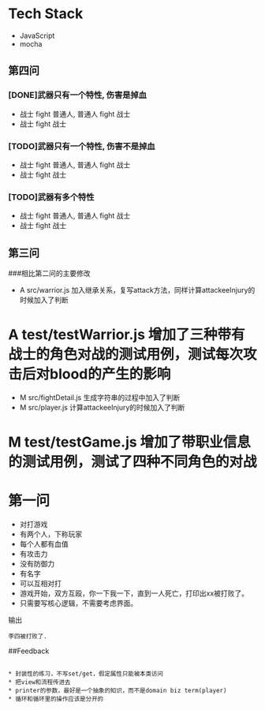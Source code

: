 # Tech Stack

* JavaScript
* mocha

## 第四问

### [DONE]武器只有一个特性, 伤害是掉血
* 战士 fight 普通人, 普通人 fight 战士
* 战士 fight 战士

### [TODO]武器只有一个特性, 伤害不是掉血
* 战士 fight 普通人, 普通人 fight 战士
* 战士 fight 战士
 
### [TODO]武器有多个特性
* 战士 fight 普通人, 普通人 fight 战士
* 战士 fight 战士


## 第三问

###相比第二问的主要修改

* A src/warrior.js 加入继承关系，复写attack方法，同样计算attackeeInjury的时候加入了判断
# A test/testWarrior.js 增加了三种带有战士的角色对战的测试用例，测试每次攻击后对blood的产生的影响
* M src/fightDetail.js 生成字符串的过程中加入了判断
* M src/player.js 计算attackeeInjury的时候加入了判断
# M test/testGame.js 增加了带职业信息的测试用例，测试了四种不同角色的对战



# 第一问

* 对打游戏
* 有两个人，下称玩家
* 每个人都有血值
* 有攻击力
* 没有防御力
* 有名字
* 可以互相对打
* 游戏开始，双方互殴，你一下我一下，直到一人死亡，打印出xx被打败了。
* 只需要写核心逻辑，不需要考虑界面。
 
输出

    李四被打败了.


##Feedback

```

* 封装性的练习，不写set/get，假定属性只能被本类访问
* 把view和流程传进去
* printer的参数，最好是一个抽象的知识，而不是domain biz term(player)
* 循环和循环里的操作应该是分开的

```    